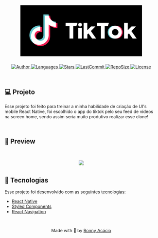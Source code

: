 <h1 align="center">
  <img alt="TikTokClone" title="#delicinha" src=".github/tiktok.svg" width="400px" />
</h1>

<p align="center">
  <a href="https://github.com/ronnyacacio">
    <img alt="Author" src="https://img.shields.io/badge/author-ronnyacacio-000?style=flat-square">
  </a>

  <a href="#">
    <img alt="Languages" src="https://img.shields.io/github/languages/count/ronnyacacio/tiktok-clone?color=000&style=flat-square">
  </a>

  <a href="https://github.com/ronnyacacio/tiktok-clone/stargazers">
    <img alt="Stars" src="https://img.shields.io/github/stars/ronnyacacio/tiktok-clone?color=000&style=flat-square">
  </a>

  <a href="https://github.com/ronnyacacio/tiktok-clone/commits/master">
    <img alt="LastCommit" src="https://img.shields.io/github/last-commit/ronnyacacio/tiktok-clone?color=000&style=flat-square">
  </a>

  <a href="#">
    <img alt="RepoSize" src="https://img.shields.io/github/repo-size/ronnyacacio/tiktok-clone?color=000&style=flat-square">
  </a>

  <a href="https://github.com/ronnyacacio/discord-clone/blob/master/LICENSE.md">
    <img alt="License" src="https://img.shields.io/badge/license-MIT-brightgreen?color=000&style=flat-square">
  </a>
</p>

<br />

## 💻 Projeto

Esse projeto foi feito para treinar a minha habilidade de criação de UI's mobile React Native, foi escolhido o app do tiktok pelo seu feed de vídeos na screen home, sendo assim seria muito produtivo realizar esse clone!

<br />

## 📱 Preview

<h1 align="center">
    <img src=".github/tiktok.gif" />
</h1>

## 🚀 Tecnologias

Esse projeto foi desenvolvido com as seguintes tecnologias:

- [React Native](https://reactjs.org)
- [Styled Components](https://styled-components.com/)
- [React Navigation](https://reactnavigation.org/docs/getting-started/)

<br />

<p align="center">
  Made with 🖤 by <a href="https://www.linkedin.com/in/ronnyacacio/"> Ronny Acácio </a>
</p>
